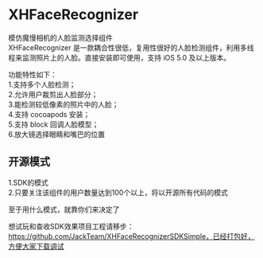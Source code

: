 XHFaceRecognizer
================
模仿魔慢相机的人脸监测选择组件    
XHFaceRecognizer 是一款耦合性很低，复用性很好的人脸检测组件，利用多线程来监测照片上的人脸。直接安装即可使用，支持 iOS 5.0 及以上版本。   

功能特性如下：    
  1.支持多个人脸检测；    
  2.允许用户裁剪出人脸部分；    
  3.能检测较低像素的照片中的人脸；    
  4.支持 cocoapods 安装；    
  5.支持 block 回调人脸模型；     
  6.放大镜选择眼睛和嘴巴的位置


## 开源模式
  1.SDK的模式   
  2.只要关注该组件的用户数量达到100个以上，将以开源所有代码的模式   
      
至于用什么模式，就靠你们来决定了   


想试玩和查收SDK效果项目工程请移步：https://github.com/JackTeam/XHFaceRecognizerSDKSimple，已经打包好，方便大家下载调试
